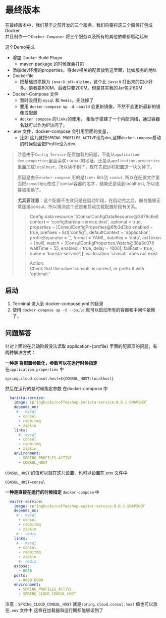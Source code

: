 # 最终版本
在最终版本中，我们基于之前开发的三个服务，我们将要将这三个服务打包成Docker  
并且制作一个`Docker-Composer` 将三个服务以及所有的其他依赖都启动起来

这个Demo完成
 * 增加 Docker Build Plugin
   * maven package 的时候就会打包
 * 添加dev环境的properties，将dev相关的配置放到这里面，比如服务的地址 
 * Dockerfile
    * 把基础进项换为 `java:8-jdk-alpine`，这个比 `java:8` 打出来的包小好多。前者要800M，后者只要200M。但是其实我的Jar包才60M
 * Docker-Compose 文件
   * 暂时没用到 `mysql` 和 `Redis`，先注掉了
   * 要用 `docker-compose up -d —build` 会更新镜像，不然不会更新最新的镜像或配置
   * `docker compose` 的`links`的使用， 相当于搭建了一个内部网络，通过容器名就可以作为IP访问了。
 * .env 文件，docker-compose 会引用里面的变量，
   * 比如 这儿就把`SPRING_PROFILES_ACTIVE`设为`dev`,这样`docker-compose`启动的时候就会把Profile设为dev.

> 注意由于`Config Service` 配置加载的问题，不能从`application-dev.properties`里面读取 consul的地址，还是从`application.properties`里面加载`localhost`，所以读不到了，现在先把远程配置这一块关掉了。  
> 
> 原因是由于`docker-compose` 用的是`links` link到 `consul`, 所以在配置文件里面把`consul地址`改成了consul容器的名字，结果还是读到localhost, 所以连接被拒绝了。
> 
> **尤其要注意**：这个配置不生效只是在启动阶段，在启动完之后，服务能够正常连接consul，所以猜测这个还是和启动加载配置阶段有关系。
> 
>> Config data resource '[ConsulConfigDataResource@3979c6e8 context = 'config/barista-service,dev/', optional = true, properties = [ConsulConfigProperties@6fb3d3bb enabled = true, prefixes = list['config'], defaultContext = 'application', profileSeparator = ',', format = YAML, dataKey = 'data', aclToken = [null], watch = [ConsulConfigProperties.Watch@38a3c078 waitTime = 55, enabled = true, delay = 1000], failFast = true, name = 'barista-service']]' via location 'consul:' does not exist
>>
>> Action:  
>> Check that the value 'consul:' is correct, or prefix it with 'optional:'
> 

## 启动
1. Terminal 进入到 docker-compose.yml 的目录  
2. 使用 `docker-compose up -d --build` 就可以启动所有的容器和中间件依赖了。


## 问题解答
针对上面的在启动阶段没法读取 application-{profile} 里面的配置项的问题，有两种解决方式：  

**一种是 将配置参数化，参数可以在运行时候指定**  
在`application.properties` 中
```properties
spring.cloud.consul.host=${CONSUL_HOST:localhost}
```

然后在运行的是时候指定参数
在docker-compose 中
```yaml
  barista-service:
    image: springbucks/coffeeshop-barista-service:0.0.1-SNAPSHOT
    depends_on:
     # - mysql
      - consul
      - rabbitmq
      - zipkin
    links:
      #- mysql
      - consul
      - rabbitmq
      - zipkin
    environment:
      - SPRING_PROFILES_ACTIVE
      - CONSUL_HOST
```
`CONSUL_HOST` 的值可以就在这儿设置，也可以设置在.env 文件中
```properties
CONSUL_HOST=consul
```

**一种是直接在运行的时候指定**
`docker-compose` 中
```yaml
  waiter-service:
    image: springbucks/coffeeshop-waiter-service:0.0.1-SNAPSHOT
    depends_on:
     # - mysql
      - consul
      - rabbitmq
      - zipkin
     # - redis
    links:
     # - mysql
      - consul
      - rabbitmq
      - zipkin
      #- redis
    expose:
      - 8080
    ports:
      - 8080:8080
    environment:
      - SPRING_PROFILES_ACTIVE
      - SPRING_CLOUD_CONSUL_HOST
```
注意：`SPRING_CLOUD_CONSUL_HOST` 就是`spring.cloud.consul.host` 
值也可以放在`.env` 文件中
这样在加载器和运行期都能够读到了